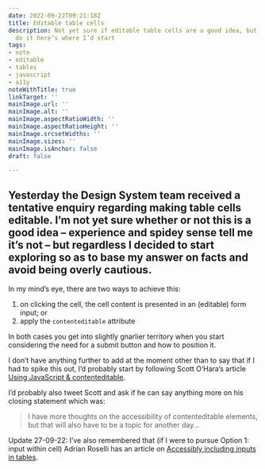 ```yaml
---
date: 2022-09-22T09:21:18Z
title: Editable table cells
description: Not yet sure if editable table cells are a good idea, but if I had to
  do it here’s where I’d start
tags:
- note
- editable
- tables
- javascript
- a11y
noteWithTitle: true
linkTarget: ''
mainImage.url: ''
mainImage.alt: ''
mainImage.aspectRatioWidth: ''
mainImage.aspectRatioHeight: ''
mainImage.srcsetWidths: ''
mainImage.sizes: ''
mainImage.isAnchor: false
draft: false

---
```

Yesterday the Design System team received a tentative enquiry regarding making table cells editable. I’m not yet sure whether or not this is a good idea – experience and spidey sense tell me it’s not – but regardless I decided to start exploring so as to base my answer on facts and avoid being overly cautious.
---

In my mind’s eye, there are two ways to achieve this:

1. on clicking the cell, the cell content is presented in an (editable) form input; or
2. apply the `contenteditable` attribute

In both cases you get into slightly gnarlier territory when you start considering the need for a submit button and how to position it. 

I don’t have anything further to add at the moment other than to say that if I had to spike this out, I’d probably start by following Scott O’Hara’s article [Using JavaScript & contenteditable](https://www.scottohara.me/blog/2014/05/08/contenteditable.html).

I’d probably also tweet Scott and ask if he can say anything more on his closing statement which was:

> I have more thoughts on the accessibility of contenteditable elements, but that will also have to be a topic for another day…

Update 27-09-22: I’ve also remembered that (if I were to pursue Option 1: input within cell) Adrian Roselli has an article on [Accessibly including inputs in tables](https://adrianroselli.com/2019/05/uniquely-labeling-fields-in-a-table.html).
